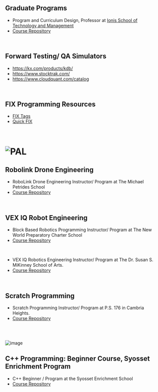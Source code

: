 ## Graduate Programs
* Program and Curriculum Design, Professor at [Ionis School of Technology and Management](https://en.wikipedia.org/wiki/IONIS_School_of_Technology_and_Management)
* [Course Repository](https://github.com/ions29/cpp-reading-material/tree/main/00.%20Ionis%20School%20of%20Technology%20and%20Management)

<br>

## Forward Testing/ QA Simulators
* https://kx.com/products/kdb/
* https://www.stocktrak.com/
* https://www.cloudquant.com/catalog

<br>

## FIX Programming Resources
* [FIX Tags](https://www.onixs.biz/fix-dictionary/4.2/fields_by_tag.html)
* [Quick FIX](https://quickfixengine.org/c/documentation/)

<br>

# ![PAL](https://images.squarespace-cdn.com/content/v1/549af14be4b038053fe035c4/1539955241053-Y44WLCS7VF1YZWKMHJNA/PAL+Logo.jpg?format=2500w)

## Robolink Drone Engineering
* RoboLink Drone Engineering Instructor/ Program at The Michael Petrides School
* [Course Repository](https://github.com/ions29/cpp-reading-material/tree/main/PAL/RoboLink%20Drone%20Engineering%20-%20Petrides)

<br>

## VEX IQ Robot Engineering
* Block Based Robotics Programming Instructor/ Program at The New World Preparatory Charter School
* [Course Repository](https://github.com/ions29/cpp-reading-material/tree/main/PAL/VEX%20IQ%20Robotics%20-%20New%20World%20Prep)

<br>

* VEX IQ Robotics Engineering Instructor/ Program at The Dr. Susan S. MiKinney School of Arts.
* [Course Repository](https://github.com/ions29/cpp-reading-material/tree/main/PAL/VEX%20IQ%20Robotics%20-%20Susan%20McKinney)

<br>

## Scratch Programming
* Scratch Programming Instructor/ Program at P.S. 176 in Cambria Heights.
* [Course Repository](https://github.com/ions29/cpp-reading-material/tree/main/PAL/Scratch%20Programming%20-%20PS176Q)

<br>
<br>

![image](https://github.com/ions29/cpp-reading-material/assets/127531384/dcd7e40d-08a9-4edc-9b19-58f5209f91c1)


## C++ Programming: Beginner Course, Syosset Enrichment Program

* C++ Beginner / Program at the Syosset Enrichment School
* [Course Repository](https://github.com/ions29/cpp-reading-material/blob/main/PAL/C%2B%2B%20Beginner/CourseOutline.md)

